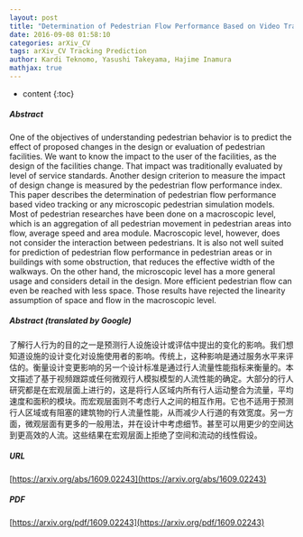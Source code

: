 ```yaml
---
layout: post
title: "Determination of Pedestrian Flow Performance Based on Video Tracking and Microscopic Simulations"
date: 2016-09-08 01:58:10
categories: arXiv_CV
tags: arXiv_CV Tracking Prediction
author: Kardi Teknomo, Yasushi Takeyama, Hajime Inamura
mathjax: true
---
```


* content
{:toc}

##### Abstract
One of the objectives of understanding pedestrian behavior is to predict the effect of proposed changes in the design or evaluation of pedestrian facilities. We want to know the impact to the user of the facilities, as the design of the facilities change. That impact was traditionally evaluated by level of service standards. Another design criterion to measure the impact of design change is measured by the pedestrian flow performance index. This paper describes the determination of pedestrian flow performance based video tracking or any microscopic pedestrian simulation models. Most of pedestrian researches have been done on a macroscopic level, which is an aggregation of all pedestrian movement in pedestrian areas into flow, average speed and area module. Macroscopic level, however, does not consider the interaction between pedestrians. It is also not well suited for prediction of pedestrian flow performance in pedestrian areas or in buildings with some obstruction, that reduces the effective width of the walkways. On the other hand, the microscopic level has a more general usage and considers detail in the design. More efficient pedestrian flow can even be reached with less space. Those results have rejected the linearity assumption of space and flow in the macroscopic level.

##### Abstract (translated by Google)
了解行人行为的目的之一是预测行人设施设计或评估中提出的变化的影响。我们想知道设施的设计变化对设施使用者的影响。传统上，这种影响是通过服务水平来评估的。衡量设计变更影响的另一个设计标准是通过行人流量性能指标来衡量的。本文描述了基于视频跟踪或任何微观行人模拟模型的人流性能的确定。大部分的行人研究都是在宏观层面上进行的，这是将行人区域内所有行人运动整合为流量，平均速度和面积的模块。而宏观层面则不考虑行人之间的相互作用。它也不适用于预测行人区域或有阻塞的建筑物的行人流量性能，从而减少人行道的有效宽度。另一方面，微观层面有更多的一般用法，并在设计中考虑细节。甚至可以用更少的空间达到更高效的人流。这些结果在宏观层面上拒绝了空间和流动的线性假设。

##### URL
[https://arxiv.org/abs/1609.02243](https://arxiv.org/abs/1609.02243)

##### PDF
[https://arxiv.org/pdf/1609.02243](https://arxiv.org/pdf/1609.02243)

